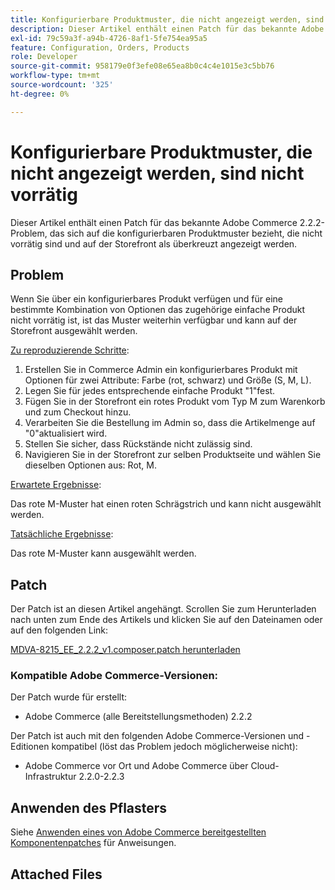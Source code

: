 ```yaml
---
title: Konfigurierbare Produktmuster, die nicht angezeigt werden, sind nicht vorrätig
description: Dieser Artikel enthält einen Patch für das bekannte Adobe Commerce 2.2.2-Problem, das sich auf die konfigurierbaren Produktmuster bezieht, die nicht vorrätig sind und auf der Storefront als überkreuzt angezeigt werden.
exl-id: 79c59a3f-a94b-4726-8af1-5fe754ea95a5
feature: Configuration, Orders, Products
role: Developer
source-git-commit: 958179e0f3efe08e65ea8b0c4c4e1015e3c5bb76
workflow-type: tm+mt
source-wordcount: '325'
ht-degree: 0%

---
```


# Konfigurierbare Produktmuster, die nicht angezeigt werden, sind nicht vorrätig

Dieser Artikel enthält einen Patch für das bekannte Adobe Commerce 2.2.2-Problem, das sich auf die konfigurierbaren Produktmuster bezieht, die nicht vorrätig sind und auf der Storefront als überkreuzt angezeigt werden.

## Problem

Wenn Sie über ein konfigurierbares Produkt verfügen und für eine bestimmte Kombination von Optionen das zugehörige einfache Produkt nicht vorrätig ist, ist das Muster weiterhin verfügbar und kann auf der Storefront ausgewählt werden.

<u>Zu reproduzierende Schritte</u>:

1. Erstellen Sie in Commerce Admin ein konfigurierbares Produkt mit Optionen für zwei Attribute: Farbe (rot, schwarz) und Größe (S, M, L).
1. Legen Sie für jedes entsprechende einfache Produkt &quot;1&quot;fest.
1. Fügen Sie in der Storefront ein rotes Produkt vom Typ M zum Warenkorb und zum Checkout hinzu.
1. Verarbeiten Sie die Bestellung im Admin so, dass die Artikelmenge auf &quot;0&quot;aktualisiert wird.
1. Stellen Sie sicher, dass Rückstände nicht zulässig sind.
1. Navigieren Sie in der Storefront zur selben Produktseite und wählen Sie dieselben Optionen aus: Rot, M.

<u>Erwartete Ergebnisse</u>:

Das rote M-Muster hat einen roten Schrägstrich und kann nicht ausgewählt werden.

<u>Tatsächliche Ergebnisse</u>:

Das rote M-Muster kann ausgewählt werden.

## Patch

Der Patch ist an diesen Artikel angehängt. Scrollen Sie zum Herunterladen nach unten zum Ende des Artikels und klicken Sie auf den Dateinamen oder auf den folgenden Link:

[MDVA-8215\_EE\_2.2.2\_v1.composer.patch herunterladen](assets/MDVA-8215_EE_2.2.2_v1.composer.patch.zip)

### Kompatible Adobe Commerce-Versionen:

Der Patch wurde für erstellt:

* Adobe Commerce (alle Bereitstellungsmethoden) 2.2.2

Der Patch ist auch mit den folgenden Adobe Commerce-Versionen und -Editionen kompatibel (löst das Problem jedoch möglicherweise nicht):

* Adobe Commerce vor Ort und Adobe Commerce über Cloud-Infrastruktur 2.2.0-2.2.3

## Anwenden des Pflasters

Siehe [Anwenden eines von Adobe Commerce bereitgestellten Komponentenpatches](/help/how-to/general/how-to-apply-a-composer-patch-provided-by-magento.md) für Anweisungen.

## Attached Files
